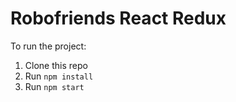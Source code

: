 # Robofriends React Redux

To run the project:

1. Clone this repo
2. Run `npm install`
3. Run `npm start`